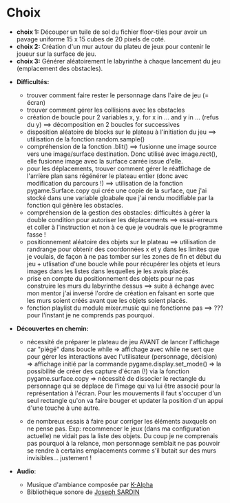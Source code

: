 # Choix

- **choix 1:** Découper un tuile de sol du fichier floor-tiles pour avoir un pavage uniforme 15 x 15 cubes de 20 pixels 
de coté.
- **choix 2:** Création d'un mur autour du plateu de jeux pour contenir le joueur sur la surface de jeu.
- **choix 3:** Générer aléatoirement le labyrinthe à chaque lancement du jeu (emplacement des obstacles). 

* **Difficultés:**
    - trouver comment faire rester le personnage dans l'aire de jeu (= écran)
    - trouver comment gérer les collisions avec les obstacles
    - création de boucle pour 2 variables x, y. for x in ... and y in ... (refus du y)  ==> décomposition en 2 boucles for successives
    - disposition aléatoire de blocks sur le plateau à l'initiation du jeu ==> utilisation de la fonction random.sample()
    - compréhension de la fonction .blit() ==> fusionne une image source vers une image/surface destination. Donc utilisé avec
    image.rect(), elle fusionne image avec la surface carrée issue d'elle.
    - pour les déplacements, trouver comment gérer le réaffichage de l'arrière plan sans régénérer le plateau entier (donc avec modification
    du parcours !)  ==> utilisation de la fonction pygame.Surface.copy qui crée une copie de la surface, que j'ai stocké
    dans une variable gloabale que j'ai rendu modifiable par la fonction qui génère les obstacles.
    - compréhension de la gestion des obstacles: difficultés à gérer la double condition pour autoriser les déplacements
    ==> essai-erreurs et coller à l'instruction et non à ce que je voudrais que le programme fasse !
    - positionnement aléatoire des objets sur le plateau ==> utilisation de randrange pour obtenir des coordonnées x et y 
    dans les limites que je voulais, de façon à ne pas tomber sur les zones de fin et début du jeu + utlisation d'une boucle
    while pour récupérer les objets et leurs images dans les listes dans lesquelles je les avais placés. 
    - prise en compte du positionnement des objets pour ne pas construire les murs du labyrinthe dessus ==>
     suite à échange avec mon mentor j'ai inversé l'ordre de création en faisant en sorte que les murs soient créés 
     avant que les objets soient placés. 
    - fonction playlist du module mixer.music qui ne fonctionne pas ==> ??? pour l'instant je ne comprends pas pourquoi.

* **Découvertes en chemin:**
    - nécessité de préparer le plateau de jeu AVANT de lancer l'affichage car "piégé" dans boucle while
    => affichage avec while ne sert que pour gérer les interactions avec l'utilisateur (personnage, décision)
    => affichage initié par la commande pygame.display.set_mode()
    => la possibilité de créer des capture d'écran (!) via la fonction pygame.surface.copy
    => nécessité de dissocier le rectangle du personnage qui se déplace de l'image qui va lui être associé pour la
    représentation à l'écran. Pour les mouvements il faut s'occuper d'un seul rectangle qu'on va faire bouger et updater
    la position d'un appui d'une touche à une autre.

    - de nombreux essais à faire pour corriger les éléments auxquels on ne pense pas. Exp: recommencer le jeux (dans ma
    configuration actuelle) ne vidait pas la liste des objets. Du coup je ne comprenais pas pourquoi à la relance, mon 
    personnage semblait ne pas pouvoir se rendre à certains emplacements comme s'il butait sur des murs invisibles... 
    justement !
    
* **Audio**:

    - Musique d'ambiance composée par [K-Alpha](soundcloud.com/k-alpha)
    - Bibliothèque sonore de [Joseph SARDIN](https://lasonotheque.org)